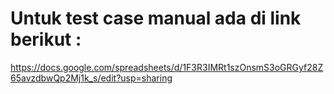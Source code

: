# Untuk test case manual ada di link berikut :
https://docs.google.com/spreadsheets/d/1F3R3IMRt1szOnsmS3oGRGyf28Z65avzdbwQp2Mj1k_s/edit?usp=sharing

